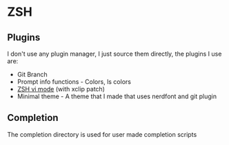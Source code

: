 # ZSH
## Plugins
I don't use any plugin manager, I just source them directly, the plugins I use are:
 - Git Branch
 - Prompt info functions - Colors, ls colors
 - [ZSH vi mode](https://github.com/jeffreytse/zsh-vi-mode) (with xclip patch)
 - Minimal theme - A theme that I made that uses nerdfont and git plugin

## Completion
The completion directory is used for user made completion scripts
